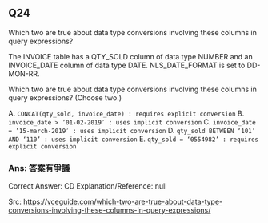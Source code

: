 ## Q24

Which two are true about data type conversions involving these columns in query expressions?

The INVOICE table has a QTY_SOLD column of data type NUMBER and an INVOICE_DATE column of data type DATE.
NLS_DATE_FORMAT is set to DD-MON-RR.

Which two are true about data type conversions involving these columns in query expressions? (Choose two.)

A. `CONCAT(qty_sold, invoice_date) : requires explicit conversion`
B. `invoice_date > ’01-02-2019′ : uses implicit conversion`
C. `invoice_date = ’15-march-2019′ : uses implicit conversion`
D. `qty_sold BETWEEN ‘101’ AND ‘110’ : uses implicit conversion`
E. `qty_sold = ‘0554982’ : requires explicit conversion`

### Ans:    **答案有爭議**

Correct Answer: CD
Explanation/Reference: null

Src: https://vceguide.com/which-two-are-true-about-data-type-conversions-involving-these-columns-in-query-expressions/